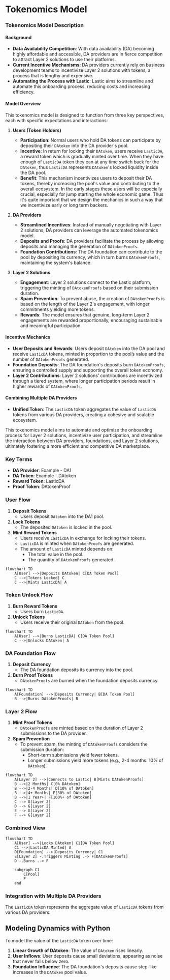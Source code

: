 # Tokenomics Model

### Tokenomics Model Description

#### Background
- **Data Availability Competition**: With data availability (DA) becoming highly affordable and accessible, DA providers are in fierce competition to attract Layer 2 solutions to use their platforms.
- **Current Incentive Mechanisms**: DA providers currently rely on business development teams to incentivize Layer 2 solutions with tokens, a process that is lengthy and expensive.
- **Automating the Process with Lastic**: Lastic aims to streamline and automate this onboarding process, reducing costs and increasing efficiency.

#### Model Overview
This tokenomics model is designed to function from three key perspectives, each with specific expectations and interactions:

1. **Users (Token Holders)**
   - **Participation**: Normal users who hold DA tokens can participate by depositing their `DAtoken` into the DA provider's pool.
   - **Incentive**: In return for locking their `DAtoken`, users receive `LasticDA`, a reward token which is gradually minted over time. When they have enough of `LasticDA` token they can at any time switch back for the `DAtoken`, thus `LasticDA` represents `DAtoken`'s locked liquidity inside the DA pool.
   - **Benefit**: This mechanism incentivizes users to deposit their DA tokens, thereby increasing the pool's value and contributing to the overall ecosystem. In the early stages these users will be especially crucial, especially for jump starting the whole economic game. Thus it's quite important that we design the mechanics in such a way that we incentivize early or long term backers.

2. **DA Providers**
   - **Streamlined Incentives**: Instead of manually negotiating with Layer 2 solutions, DA providers can leverage the automated tokenomics model.
   - **Deposits and Proofs**: DA providers facilitate the process by allowing deposits and managing the generation of `DAtokenProofs`.
   - **Foundation Contributions**: The DA foundation can contribute to the pool by depositing its currency, which in turn burns `DAtokenProofs`, maintaining the system's balance.

3. **Layer 2 Solutions**
   - **Engagement**: Layer 2 solutions connect to the Lastic platform, triggering the minting of `DAtokenProofs` based on their submission duration.
   - **Spam Prevention**: To prevent abuse, the creation of `DAtokenProofs` is based on the length of the Layer 2's engagement, with longer commitments yielding more tokens.
   - **Rewards**: The model ensures that genuine, long-term Layer 2 engagements are rewarded proportionally, encouraging sustainable and meaningful participation.

#### Incentive Mechanics
- **User Deposits and Rewards**: Users deposit `DAtoken` into the DA pool and receive `LasticDA` tokens, minted in proportion to the pool’s value and the number of `DAtokenProofs` generated.
- **Foundation Deposits**: The DA foundation's deposits burn `DAtokenProofs`, ensuring a controlled supply and supporting the overall token economy.
- **Layer 2 Contributions**: Layer 2 solutions’ contributions are incentivized through a tiered system, where longer participation periods result in higher rewards of `DAtokenProofs`.

#### Combining Multiple DA Providers
- **Unified Token**: The `LasticDA` token aggregates the value of `LasticDA` tokens from various DA providers, creating a cohesive and scalable ecosystem.

This tokenomics model aims to automate and optimize the onboarding process for Layer 2 solutions, incentivize user participation, and streamline the interaction between DA providers, foundations, and Layer 2 solutions, ultimately fostering a more efficient and competitive DA marketplace.

### Key Terms
- **DA Provider**: Example - DA1
- **DA Token**: Example - DAtoken
- **Reward Token**: LasticDA
- **Proof Token**: DAtokenProof

### User Flow

1. **Deposit Tokens**
    - Users deposit `DAtoken` into the DA1 pool.
2. **Lock Tokens**
    - The deposited `DAtoken` is locked in the pool.
3. **Mint Reward Tokens**
    - Users receive `LasticDA` in exchange for locking their tokens.
    - `LasticDA` is minted when `DAtokenProofs` are generated.
    - The amount of `LasticDA` minted depends on:
        - The total value in the pool.
        - The quantity of `DAtokenProofs` generated.

```mermaid
flowchart TD
    A[User] -->|Deposits DAtoken| C[DA Token Pool]
    C -->|Tokens Locked| C
    C -->|Mints LasticDA| A
```

### Token Unlock Flow

1. **Burn Reward Tokens**
    - Users burn `LasticDA`.
2. **Unlock Tokens**
    - Users receive their original `DAtoken` from the pool.

```mermaid
flowchart TD
    A[User] -->|Burns LasticDA| C[DA Token Pool]
    C -->|Unlocks DAtoken| A
```

### DA Foundation Flow

1. **Deposit Currency**
    - The DA foundation deposits its currency into the pool.
2. **Burn Proof Tokens**
    - `DAtokenProofs` are burned when the foundation deposits currency.

```mermaid
flowchart TD
    A[Foundation] -->|Deposits Currency| B[DA Token Pool]
    B -->|Burns DAtokenProofs| B
```

### Layer 2 Flow

1. **Mint Proof Tokens**
    - `DAtokenProofs` are minted based on the duration of Layer 2 submissions to the DA provider.
2. **Spam Prevention**
    - To prevent spam, the minting of `DAtokenProofs` considers the submission duration:
        - Short-term submissions yield fewer tokens.
        - Longer submissions yield more tokens (e.g., 2-4 months: 10% of `DAtoken`).

```mermaid
flowchart TD
    A[Layer 2] -->|Connects to Lastic| B[Mints DAtokenProofs]
    B -->|2 Months| C[0% DAtoken]
    B -->|2-4 Months| D[10% of DAtoken]
    B -->|4+ Months| E[30% of DAtoken]
    B -->|1 Year+| F[100%+ of DAtoken]
    C --> G[Layer 2]
    D --> G[Layer 2]
    E --> G[Layer 2]
    F --> G[Layer 2]
```

### Combined View

```mermaid
flowchart TD
    A[User] -->|Locks DAtoken| C1[DA Token Pool]
    C1 -->|LasticDA Minted| A
    D[Foundation] -->|Deposits Currency| C1
    E[Layer 2] -.Triggers Minting .-> F[DAtokenProofs]
    D -.Burns .-> F

    subgraph C1
        C[Pool]
        F
    end
```

### Integration with Multiple DA Providers

The `LasticDA` token represents the aggregate value of `LasticDA` tokens from various DA providers.

## Modeling Dynamics with Python

To model the value of the `LasticDA` token over time:

1. **Linear Growth of DAtoken**: The value of `DAtoken` rises linearly.
2. **User Inflows**: User deposits cause small deviations, appearing as noise that never falls below zero.
3. **Foundation Influence**: The DA foundation's deposits cause step-like increases in the `DAtoken` pool value.

```
